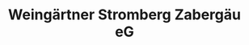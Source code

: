 ---
title: "Weingärtner Stromberg Zabergäu eG"
url: /brackenheim/weingaertner-stromberg-zabergaeu-eg/
shop: Wein
---